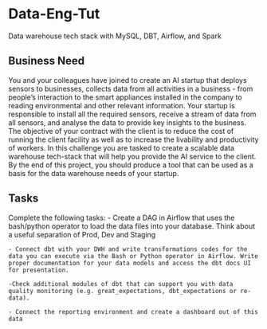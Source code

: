 # Data-Eng-Tut
Data warehouse tech stack with MySQL, DBT, Airflow, and Spark

## Business Need
You and your colleagues have joined to create an AI startup that deploys sensors to businesses, collects data from all activities in a business - from people’s interaction to the smart appliances installed in the company to reading environmental and other relevant information. Your startup is responsible to install all the required sensors, receive a stream of data from all sensors, and analyse the data to provide key insights to the business. The objective of your contract with the client is to reduce the cost of running the client facility as well as to increase the livability and productivity of workers. 
In this challenge you are tasked to create a scalable data warehouse tech-stack that will help you provide the AI service to the client.
By the end of this project, you should produce a tool that can be used as a basis for the data warehouse needs of your startup.

## Tasks
Complete the following tasks:
    - Create a DAG in Airflow that uses the bash/python operator to load the data files into your database. Think about a useful separation of Prod, Dev and Staging

    - Connect dbt with your DWH and write transformations codes for the data you can execute via the Bash or Python operator in Airflow. Write proper documentation for your data models and access the dbt docs UI for presentation. 

    -Check additional modules of dbt that can support you with data quality monitoring (e.g. great_expectations, dbt_expectations or re-data). 

    - Connect the reporting environment and create a dashboard out of this data

